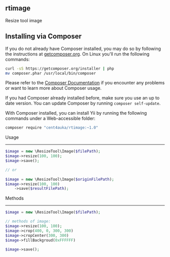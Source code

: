 rtimage
-------

Resize tool image

Installing via Composer <span id="installing-via-composer"></span>
-----------------------

If you do not already have Composer installed, you may do so by following the instructions at
[getcomposer.org](https://getcomposer.org/download/). On Linux you'll run the following commands:

```bash
curl -sS https://getcomposer.org/installer | php
mv composer.phar /usr/local/bin/composer
```

Please refer to the [Composer Documentation](https://getcomposer.org/doc/) if you encounter any
problems or want to learn more about Composer usage.

If you had Composer already installed before, make sure you use an up to date version. You can update Composer
by running `composer self-update`.

With Composer installed, you can install Yii by running the following commands under a Web-accessible folder:

```bash
composer require "cent4auka/rtimage:~1.0"
```

Usage
_____

```php
$image = new \ResizeTool\Image($filePath);
$image->resize(100, 100);
$image->save();

// or
 
$image = new \ResizeTool\Image($originFilePath);
$image->resize(100, 100)
	->save($resultFilePath);

```

Methods
_______

```php
$image = new \ResizeTool\Image($filePath);

// methods of image:
$image->resize(100, 100);
$image->crop(400, 0, 300, 300)
$image->cropCenter(300, 300)
$image->fillBackgroud(0xFFFFFF)

$image->save();

```
